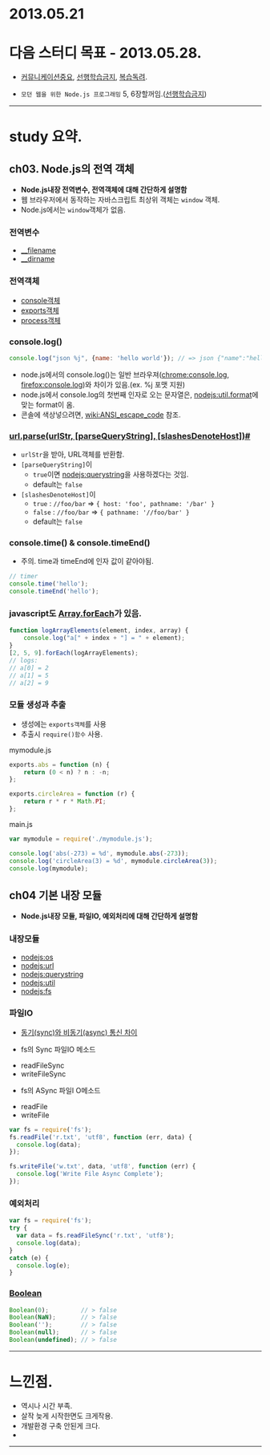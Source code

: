 2013.05.21
=========================================================================

# 다음 스터디 목표 - 2013.05.28.
* [커뮤니케이션중요], [선행학습금지], [복습독려].
- `모던 웹을 위한 Node.js 프로그래밍` 5, 6장할꺼임.([선행학습금지])

[커뮤니케이션중요]: http://www.jiniya.net/wp/archives/10554
[선행학습금지]: http://blog.daum.net/romuromu/286
[복습독려]: http://blog.naver.com/danah_m/20155427215

--------------------------------------------------------------------------------

# study 요약.

## ch03. Node.js의 전역 객체
* __Node.js내장 전역변수, 전역객체에 대해 간단하게 설명함__
* 웹 브라우저에서 동작하는 자바스크립트 최상위 객체는 `window` 객체.
* Node.js에서는 `window`객체가 없음.

### 전역변수
 - [__filename]
 - [__dirname]

### 전역객체
 - [console객체]
 - [exports객체]
 - [process객체]

### console.log()

```javascript
console.log("json %j", {name: 'hello world'}); // => json {"name":"hello world"}
```

 - node.js에서의 console.log()는 일반 브라우져([chrome:console.log], [firefox:console.log])와 차이가 있음.(ex. %j 포맷 지원)
 - node.js에서 console.log의 첫번째 인자로 오는 문자열은, [nodejs:util.format]에 맞는 format이 옴.
 - 콘솔에 색상넣으려면, [wiki:ANSI_escape_code] 참조.

### [url.parse(urlStr, [parseQueryString], [slashesDenoteHost])#][nodejs:url.parse]
 - `urlStr`을 받아, URL객체를 반환함.
 - `[parseQueryString]`이
     - `true`이면 [nodejs:querystring]을 사용하겠다는 것임.
     - default는 `false`
 - `[slashesDenoteHost]`이
    -  `true`  : `//foo/bar` => `{ host: 'foo', pathname: '/bar' }`
    -  `false` : `//foo/bar` => `{ pathname: '//foo/bar' }`
    - default는 `false`

### console.time() & console.timeEnd()
 - 주의. time과 timeEnd에 인자 값이 같아야됨.
    
```javascript
// timer
console.time('hello');
console.timeEnd('hello');
```

### javascript도 [Array.forEach][mozila:Array.forEach]가 있음.

```javascript
function logArrayElements(element, index, array) {
    console.log("a[" + index + "] = " + element);
}
[2, 5, 9].forEach(logArrayElements);
// logs:
// a[0] = 2
// a[1] = 5
// a[2] = 9
```

### 모듈 생성과 추출
- 생성에는 `exports객체`를 사용
- 추출시 `require()함수` 사용.

mymodule.js

```javascript
exports.abs = function (n) {
    return (0 < n) ? n : -n;
};

exports.circleArea = function (r) {
    return r * r * Math.PI;
};
```

main.js

```javascript
var mymodule = require('./mymodule.js');

console.log('abs(-273) = %d', mymodule.abs(-273));
console.log('circleArea(3) = %d', mymodule.circleArea(3));
console.log(mymodule);
```

## ch04 기본 내장 모듈
* __Node.js내장 모듈, 파일IO, 예외처리에 대해 간단하게 설명함__

### 내장모듈
- [nodejs:os]
- [nodejs:url]
- [nodejs:querystring]
- [nodejs:util]
- [nodejs:fs]

### 파일IO
* [동기(sync)와 비동기(async) 통신 차이](http://blog.naver.com/simz/20059693780)

* fs의 Sync 파일IO 메소드
 - readFileSync
 - writeFileSync

* fs의 ASync 파일I O메소드
 - readFile
 - writeFile

```javascript
var fs = require('fs');
fs.readFile('r.txt', 'utf8', function (err, data) {
  console.log(data);
});

fs.writeFile('w.txt', data, 'utf8', function (err) {
  console.log('Write File Async Complete');
});
```

### 예외처리
```javascript
var fs = require('fs');
try {
  var data = fs.readFileSync('r.txt', 'utf8');
  console.log(data);
}
catch (e) {
  console.log(e);
}
```

### [Boolean](https://developer.mozilla.org/en-US/docs/JavaScript/Reference/Global_Objects/Boolean)
```javascript
Boolean(0);         // > false
Boolean(NaN);       // > false
Boolean('');        // > false
Boolean(null);      // > false
Boolean(undefined); // > false
```

--------------------------------------------------------------------------------

# 느낀점.
- 역시나 시간 부족.
 - 살작 늦게 시작한면도 크게작용.
 - 개발환경 구축 안된게 크다.
- 

--------------------------------------------------------------------------------

 [__filename]: http://nodejs.org/api/globals.html#globals_filename
 [__dirname]: http://nodejs.org/api/globals.html#globals_dirname

 [console객체]: http://nodejs.org/api/globals.html#globals_console
 [exports객체]: http://nodejs.org/api/globals.html#globals_exports
 [process객체]: http://nodejs.org/api/globals.html#globals_process

 [wiki:ANSI_escape_code]: http://en.wikipedia.org/wiki/ANSI_escape_code

 [chrome:console.log]: https://developers.google.com/chrome-developer-tools/docs/console-api#consolelogobject_object
 [firefox:console.log]: http://getfirebug.com/wiki/index.php/Console_API#console.log.28object.5B.2C_object.2C_....5D.29
 [nodejs:util.format]: http://nodejs.org/api/util.html#util_util_format_format
 [nodejs:url.parse]: http://nodejs.org/api/url.html#url_url_parse_urlstr_parsequerystring_slashesdenotehost

 [mozila:Array.forEach]: https://developer.mozilla.org/en-US/docs/JavaScript/Reference/Global_Objects/Array/forEach
 [nodejs:querystring]: http://nodejs.org/api/querystring.html

 [nodejs:os]: http://nodejs.org/api/os.html
 [nodejs:url]: http://nodejs.org/api/url.html
 [nodejs:querystring]: http://nodejs.org/api/querystring.html
 [nodejs:util]: http://nodejs.org/api/util.html
 [nodejs:fs]: http://nodejs.org/api/fs.html
